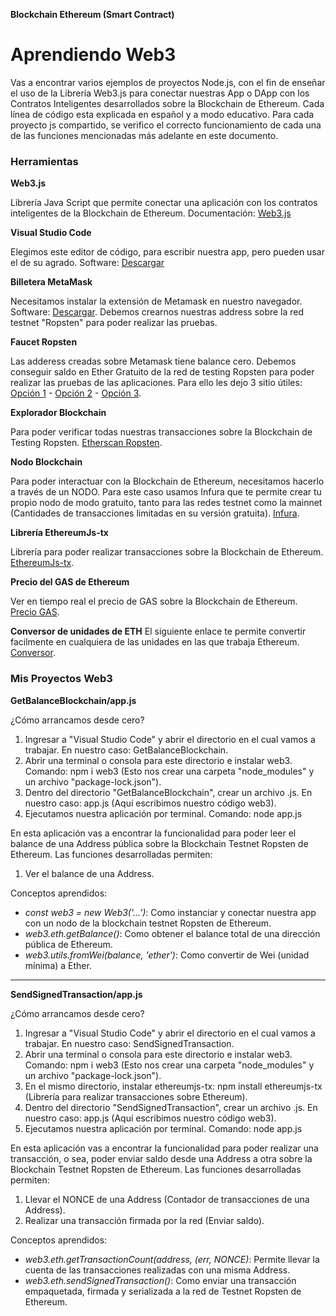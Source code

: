 **Blockchain Ethereum (Smart Contract)**
# Aprendiendo Web3
Vas a encontrar varios ejemplos de proyectos Node.js, con el fin de enseñar el uso de la Librería Web3.js para conectar nuestras App o DApp con los Contratos Inteligentes desarrollados sobre la Blockchain de Ethereum. Cada línea de código esta explicada en español y a modo educativo. Para cada proyecto js compartido, se verifico el correcto funcionamiento de cada una de las funciones mencionadas más adelante en este documento.

### Herramientas
**Web3.js**

Librería Java Script que permite conectar una aplicación con los contratos inteligentes de la Blockchain de Ethereum. Documentación: [Web3.js](https://web3js.readthedocs.io/en/v1.3.0/)

**Visual Studio Code**

Elegimos este editor de código, para escribir nuestra app, pero pueden usar el de su agrado. Software: [Descargar](https://code.visualstudio.com/)

**Billetera MetaMask**

Necesitamos instalar la extensión de Metamask en nuestro navegador. Software: [Descargar](https://metamask.io/).
Debemos crearnos nuestras address sobre la red testnet "Ropsten" para poder realizar las pruebas.

**Faucet Ropsten**

Las adderess creadas sobre Metamask tiene balance cero. Debemos conseguir saldo en Ether Gratuito de la red de testing Ropsten para poder realizar las pruebas de las aplicaciones. Para ello les dejo 3 sitio útiles: [Opción 1](https://faucet.ropsten.be/) - [Opción 2](https://faucet.dimensions.network/) - [Opción 3](https://faucet.kyber.network/).

**Explorador Blockchain**

Para poder verificar todas nuestras transacciones sobre la Blockchain de Testing Ropsten. [Etherscan Ropsten](https://ropsten.etherscan.io/).

**Nodo Blockchain**

Para poder interactuar con la Blockchain de Ethereum, necesitamos hacerlo a través de un NODO. Para este caso usamos Infura que te permite crear tu propio nodo de modo gratuito, tanto para las redes testnet como la mainnet (Cantidades de transacciones limitadas en su versión gratuita). [Infura](https://infura.io/dashboard).

**Librería EthereumJs-tx**

Librería para poder realizar transacciones sobre la Blockchain de Ethereum. [EthereumJs-tx](https://github.com/ethereumjs/ethereumjs-tx).

**Precio del GAS de Ethereum**

Ver en tiempo real el precio de GAS sobre la Blockchain de Ethereum. [Precio GAS](https://ethgasstation.info/).

**Conversor de unidades de ETH**
El siguiente enlace te permite convertir facilmente en cualquiera de las unidades en las que trabaja Ethereum. [Conversor](http://eth-converter.com/index.html).


### Mis Proyectos Web3
**GetBalanceBlockchain/app.js**

¿Cómo arrancamos desde cero?
1) Ingresar a "Visual Studio Code" y abrir el directorio en el cual vamos a trabajar. En nuestro caso: GetBalanceBlockchain.
2) Abrir una terminal o consola para este directorio e instalar web3. Comando: npm i web3 (Esto nos crear una carpeta "node_modules" y un archivo "package-lock.json").
3) Dentro del directorio "GetBalanceBlockchain", crear un archivo .js. En nuestro caso: app.js (Aquí escribimos nuestro código web3).
4) Ejecutamos nuestra aplicación por terminal. Comando: node app.js

En esta aplicación vas a encontrar la funcionalidad para poder leer el balance de una Address pública sobre la Blockchain Testnet Ropsten de Ethereum.
Las funciones desarrolladas permiten:
1) Ver el balance de una Address.

Conceptos aprendidos:
- *const web3 = new Web3('...')*: Como instanciar y conectar nuestra app con un nodo de la blockchain testnet Ropsten de Ethereum.
- *web3.eth.getBalance()*: Como obtener el balance total de una dirección pública de Ethereum.
- *web3.utils.fromWei(balance, 'ether')*: Como convertir de Wei (unidad mínima) a Ether.

------------------------------------
**SendSignedTransaction/app.js**

¿Cómo arrancamos desde cero?
1) Ingresar a "Visual Studio Code" y abrir el directorio en el cual vamos a trabajar. En nuestro caso: SendSignedTransaction.
2) Abrir una terminal o consola para este directorio e instalar web3. Comando: npm i web3 (Esto nos crear una carpeta "node_modules" y un archivo "package-lock.json").
3) En el mismo directorio, instalar ethereumjs-tx: npm install ethereumjs-tx (Librería para realizar transacciones sobre Ethereum).
4) Dentro del directorio "SendSignedTransaction", crear un archivo .js. En nuestro caso: app.js (Aquí escribimos nuestro código web3).
5) Ejecutamos nuestra aplicación por terminal. Comando: node app.js

En esta aplicación vas a encontrar la funcionalidad para poder realizar una transacción, o sea, poder enviar saldo desde una Address a otra sobre la Blockchain Testnet Ropsten de Ethereum.
Las funciones desarrolladas permiten:
1) Llevar el NONCE de una Address (Contador de transacciones de una Address).
2) Realizar una transacción firmada por la red (Enviar saldo).

Conceptos aprendidos:
- *web3.eth.getTransactionCount(address, (err, NONCE)*: Permite llevar la cuenta de las transacciones realizadas con una misma Address.
- *web3.eth.sendSignedTransaction()*: Como enviar una transacción empaquetada, firmada y serializada a la red de Testnet Ropsten de Ethereum.


